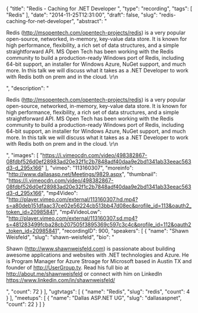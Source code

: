 {
  "title": "Redis - Caching for .NET Developer ",
  "type": "recording",
  "tags": [
    "Redis"
  ],
  "date": "2014-11-25T12:31:00",
  "draft": false,
  "slug": "redis-caching-for-net-developer",
  "abstract": "<p>Redis (http://msopentech.com/opentech-projects/redis) is a very popular open-source, networked, in-memory, key-value data store. It is known for high performance, flexibility, a rich set of data structures, and a simple straightforward API. MS Open Tech has been working with the Redis community to build a production-ready Windows port of Redis, including 64-bit support, an installer for Windows Azure, NuGet support, and much more. In this talk we will discuss what it takes as a .NET Developer to work with Redis both on prem and in the cloud. \r\n</p>",
  "description": "<p>Redis (http://msopentech.com/opentech-projects/redis) is a very popular open-source, networked, in-memory, key-value data store. It is known for high performance, flexibility, a rich set of data structures, and a simple straightforward API. MS Open Tech has been working with the Redis community to build a production-ready Windows port of Redis, including 64-bit support, an installer for Windows Azure, NuGet support, and much more. In this talk we will discuss what it takes as a .NET Developer to work with Redis both on prem and in the cloud. \r\n</p>",
  "images": [
    "https://i.vimeocdn.com/video/498382867-08fdbf526d0ef28983ad20e32f1c2b7848adf40daa9e2bd1341ab33eeac563d3-d_295x166"
  ],
  "vimeo": "113160307",
  "moreinfo": "http://www.dallasasp.net/Meetings/9829.aspx",
  "thumbnail": "https://i.vimeocdn.com/video/498382867-08fdbf526d0ef28983ad20e32f1c2b7848adf40daa9e2bd1341ab33eeac563d3-d_295x166",
  "mp4Video": "http://player.vimeo.com/external/113160307.hd.mp4?s=a80deb151dfaac37ce02e56224cb513bb47d08ec&profile_id=113&oauth2_token_id=20985841",
  "mp4VideoLow": "http://player.vimeo.com/external/113160307.sd.mp4?s=481283499fcba28cb207505f3895369c597c3c4c&profile_id=112&oauth2_token_id=20985841",
  "recordingID": 900,
  "speakers": [
    {
      "name": "Shawn Weisfeld",
      "slug": "shawn-weisfeld",
      "bio": "<p>Shawn (http://www.shawnweisfeld.com) is passionate about building awesome applications and websites with .NET technologies and Azure. He is Program Manager for Azure Stroage for Microsoft based in Austin TX and founder of http://UserGroup.tv. Read his full bio at http://about.me/shawnweisfeld or connect with him on LinkedIn https://www.linkedin.com/in/shawnweisfeld/</p>",
      "count": 72
    }
  ],
  "ugtvtags": [
    {
      "name": "Redis",
      "slug": "redis",
      "count": 4
    }
  ],
  "meetups": [
    {
      "name": "Dallas ASP.NET UG",
      "slug": "dallasaspnet",
      "count": 22
    }
  ]
}